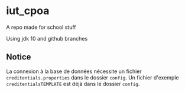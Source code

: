 # iut_cpoa
A repo made for school stuff

Using jdk 10 and github branches

## Notice

La connexion à la base de données nécessite un fichier `creditentials.properties` dans le dossier `config`. Un fichier d'exemple `creditentialsTEMPLATE` est déjà dans le dossier `config`.
